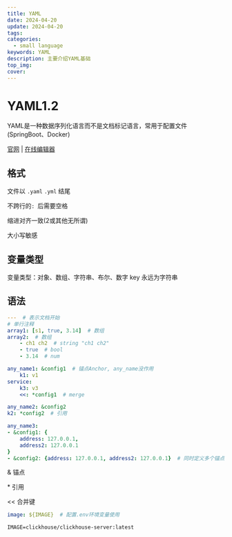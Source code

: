 ```yaml
---
title: YAML
date: 2024-04-20
update: 2024-04-20
tags:
categories:
  - small language
keywords: YAML
description: 主要介绍YAML基础
top_img:
cover:
---
```




# YAML1.2

YAML是一种数据序列化语言而不是文档标记语言，常用于配置文件(SpringBoot、Docker)

[官网](https://yaml.org/)	|	[在线编辑器](https://yaml.cn/)



## 格式

文件以 `.yaml` `.yml` 结尾

不跨行的`: `后需要空格

缩进对齐一致(2或其他无所谓)

大小写敏感



## 变量类型

变量类型：对象、数组、字符串、布尔、数字
key 永远为字符串



## 语法

```yaml
---  # 表示文档开始
# 单行注释
array1: [s1, true, 3.14]  # 数组
array2:  # 数组
	- ch1 ch2  # string "ch1 ch2"
	- true  # bool
	- 3.14  # num
```

```yaml
any_name1: &config1  # 锚点Anchor, any_name没作用
    k1: v1
service:
    k3: v3
    <<: *config1  # merge
```

```yaml
any_name2: &config2
k2: *config2  # 引用
```

```yaml
any_name3: 
- &config1: {
	address: 127.0.0.1,
  	address2: 127.0.0.1
}
- &config2: {address: 127.0.0.1, address2: 127.0.0.1}  # 同时定义多个锚点
```

& 锚点

\* 引用

<< 合并键

```yaml
image: ${IMAGE}  # 配置.env环境变量使用
```

```env
IMAGE=clickhouse/clickhouse-server:latest
```
